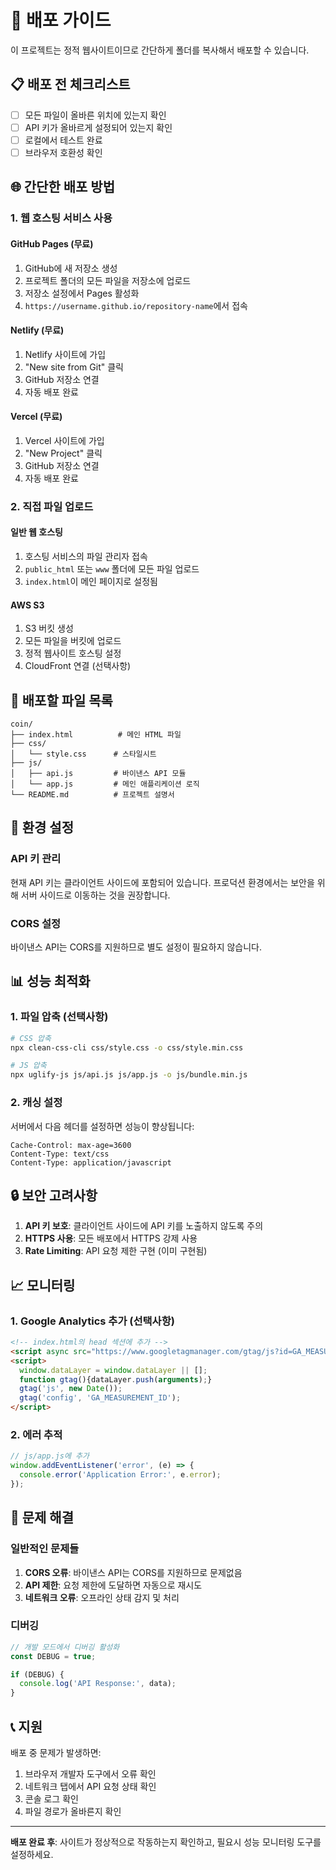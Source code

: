 # 🚀 배포 가이드

이 프로젝트는 정적 웹사이트이므로 간단하게 폴더를 복사해서 배포할 수 있습니다.

## 📋 배포 전 체크리스트

- [ ] 모든 파일이 올바른 위치에 있는지 확인
- [ ] API 키가 올바르게 설정되어 있는지 확인
- [ ] 로컬에서 테스트 완료
- [ ] 브라우저 호환성 확인

## 🌐 간단한 배포 방법

### 1. 웹 호스팅 서비스 사용

#### GitHub Pages (무료)
1. GitHub에 새 저장소 생성
2. 프로젝트 폴더의 모든 파일을 저장소에 업로드
3. 저장소 설정에서 Pages 활성화
4. `https://username.github.io/repository-name`에서 접속

#### Netlify (무료)
1. Netlify 사이트에 가입
2. "New site from Git" 클릭
3. GitHub 저장소 연결
4. 자동 배포 완료

#### Vercel (무료)
1. Vercel 사이트에 가입
2. "New Project" 클릭
3. GitHub 저장소 연결
4. 자동 배포 완료

### 2. 직접 파일 업로드

#### 일반 웹 호스팅
1. 호스팅 서비스의 파일 관리자 접속
2. `public_html` 또는 `www` 폴더에 모든 파일 업로드
3. `index.html`이 메인 페이지로 설정됨

#### AWS S3
1. S3 버킷 생성
2. 모든 파일을 버킷에 업로드
3. 정적 웹사이트 호스팅 설정
4. CloudFront 연결 (선택사항)

## 📁 배포할 파일 목록

```
coin/
├── index.html          # 메인 HTML 파일
├── css/
│   └── style.css      # 스타일시트
├── js/
│   ├── api.js         # 바이낸스 API 모듈
│   └── app.js         # 메인 애플리케이션 로직
└── README.md          # 프로젝트 설명서
```

## 🔧 환경 설정

### API 키 관리

현재 API 키는 클라이언트 사이드에 포함되어 있습니다. 프로덕션 환경에서는 보안을 위해 서버 사이드로 이동하는 것을 권장합니다.

### CORS 설정

바이낸스 API는 CORS를 지원하므로 별도 설정이 필요하지 않습니다.

## 📊 성능 최적화

### 1. 파일 압축 (선택사항)

```bash
# CSS 압축
npx clean-css-cli css/style.css -o css/style.min.css

# JS 압축
npx uglify-js js/api.js js/app.js -o js/bundle.min.js
```

### 2. 캐싱 설정

서버에서 다음 헤더를 설정하면 성능이 향상됩니다:

```
Cache-Control: max-age=3600
Content-Type: text/css
Content-Type: application/javascript
```

## 🔒 보안 고려사항

1. **API 키 보호**: 클라이언트 사이드에 API 키를 노출하지 않도록 주의
2. **HTTPS 사용**: 모든 배포에서 HTTPS 강제 사용
3. **Rate Limiting**: API 요청 제한 구현 (이미 구현됨)

## 📈 모니터링

### 1. Google Analytics 추가 (선택사항)

```html
<!-- index.html의 head 섹션에 추가 -->
<script async src="https://www.googletagmanager.com/gtag/js?id=GA_MEASUREMENT_ID"></script>
<script>
  window.dataLayer = window.dataLayer || [];
  function gtag(){dataLayer.push(arguments);}
  gtag('js', new Date());
  gtag('config', 'GA_MEASUREMENT_ID');
</script>
```

### 2. 에러 추적

```javascript
// js/app.js에 추가
window.addEventListener('error', (e) => {
  console.error('Application Error:', e.error);
});
```

## 🚨 문제 해결

### 일반적인 문제들

1. **CORS 오류**: 바이낸스 API는 CORS를 지원하므로 문제없음
2. **API 제한**: 요청 제한에 도달하면 자동으로 재시도
3. **네트워크 오류**: 오프라인 상태 감지 및 처리

### 디버깅

```javascript
// 개발 모드에서 디버깅 활성화
const DEBUG = true;

if (DEBUG) {
  console.log('API Response:', data);
}
```

## 📞 지원

배포 중 문제가 발생하면:

1. 브라우저 개발자 도구에서 오류 확인
2. 네트워크 탭에서 API 요청 상태 확인
3. 콘솔 로그 확인
4. 파일 경로가 올바른지 확인

---

**배포 완료 후**: 사이트가 정상적으로 작동하는지 확인하고, 필요시 성능 모니터링 도구를 설정하세요. 
